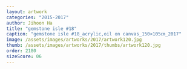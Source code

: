 ```yaml
---
layout: artwork
categories: "2015-2017"
author: Jihoon Ha
title: "gemstone isle #18"
caption: "gemstone isle #18_acrylic,oil on canvas_150×105㎝_2017"
image: /assets/images/artworks/2017/artwork120.jpg
thumb: /assets/images/artworks/2017/thumbs/artwork120.jpg
order: 2180
sizeScore: 06
---
```

